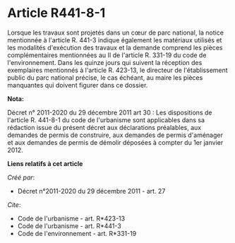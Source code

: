 # Article R441-8-1

Lorsque les travaux sont projetés dans un cœur de parc national, la notice mentionnée à l'article R. 441-3 indique également
les matériaux utilisés et les modalités d'exécution des travaux et la demande comprend les pièces complémentaires mentionnées
au II de l'article R. 331-19 du code de l'environnement. Dans les quinze jours qui suivent la réception des exemplaires
mentionnés à l'article R. 423-13, le directeur de l'établissement public du parc national précise, le cas échéant, au maire
les pièces manquantes qui doivent figurer dans ce dossier.

**Nota:**

Décret n° 2011-2020 du 29 décembre 2011 art 30 : Les dispositions de l'article R. 441-8-1 du code de l'urbanisme sont
applicables dans sa rédaction issue du présent décret aux déclarations préalables, aux demandes de permis de construire, aux
demandes de permis d'aménager et aux demandes de permis de démolir déposées à compter du 1er janvier 2012.

**Liens relatifs à cet article**

_Créé par_:

  - Décret n°2011-2020 du 29 décembre 2011 - art. 27

_Cite_:

  - Code de l'urbanisme - art. R*423-13
  - Code de l'urbanisme - art. R*441-3
  - Code de l'environnement - art. R*331-19
